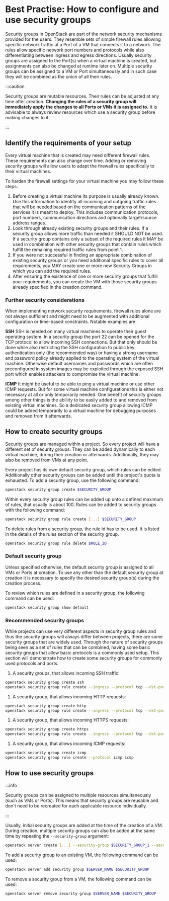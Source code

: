 # Best Practise: How to configure and use security groups

Security groups in OpenStack are part of the network security mechanisms provided for the users.
They resemble sets of simple firewall rules allowing specific network traffic at a Port of a VM that connects it to a network.
The rules allow specific network port numbers and protocols while also differentiating between ingress and egress directions.
Usually security groups are assigned to the Port(s) when a virtual machine is created, but assignments can also be changed at runtime later on.
Multiple security groups can be assigned to a VM or Port simultaneously and in such case they will be combined as the union of all their rules.

:::caution

Security groups are mutable resources.
Their rules can be adjusted at any time after creation.
**Changing the rules of a security group will immediately apply the changes to all Ports or VMs it is assigned to.**
It is advisable to always review resources which use a security group before making changes to it.

:::

## Identify the requirements of your setup

Every virtual machine that is created may need different firewall rules.
These requirements can also change over time.
Adding or removing security groups will allow users to adapt the firewall rules specifically to their virtual machines.

To harden the firewall settings for your virtual machine you may follow these steps:

1. Before creating a virtual machine its purpose is usually already known. Use this information to identify all incoming and outgoing traffic rules that will be needed based on the communication patterns of the services it is meant to deploy. This includes communication protocols, port numbers, communication directions and optionally target/source address ranges.
2. Look through already existing security groups and their rules. If a security group allows more traffic than needed it SHOULD NOT be used. If a security group contains only a subset of the required rules it MAY be used in combination with other security groups that contain rules which fulfill the remaining required traffic rules from point 1.
3. If you were not successful in finding an appropriate combination of existing security groups or you need additional specific rules to cover all requirements, you MAY create one or more new Security Groups in which you can add the required rules.
4. After ensuring the existence of one or more security groups that fulfill your requirements, you can create the VM with those security groups already specified in the creation command.

### Further security considerations

When implementing network security requirements, firewall rules alone are not always sufficient and might need to be augmented with additional configuration or time-based constraints. Notable examples are:

**SSH**
SSH is needed on many virtual machines to operate their guest operating system.
In a security group the port 22 can be opened for the TCP protocol to allow incoming SSH connections.
But that only should be done while also restricting the SSH configuration to public key authentication only (the recommended way) or having a strong username and password policy already applied to the operating system of the virtual machine.
Otherwise default usernames and passwords which are often preconfigured in system images may be exploited through the exposed SSH port which enables attackers to compromise the virtual machine.

**ICMP**
It might be useful to be able to ping a virtual machine or use other ICMP requests.
But for some virtual machine configurations this is either not necessary at all or only temporarily needed.
One benefit of security groups among other things is the abiliity to be easily added to and removed from existing virtual machines.
So a dedicated security group allowing ICMP could be added temporarily to a virtual machine for debugging purposes and removed from it afterwards.

## How to create security groups

Security groups are managed within a project.
So every project will have a different set of security groups.
They can be added dynamically to each virtual machine, during their creation or afterwards.
Additionally, they may also be removed from VMs at any point.

Every project has its own default security group, which rules can be edited.
Additionally other security groups can be added until the project's quota is exhausted.
To add a security group, use the following command:

```bash
openstack security group create $SECURITY_GROUP
```

Within every security group rules can be added up unto a defined maximum of rules, that usually is about 100.
Rules can be added to security groups with the following command:

```bash
openstack security group rule create [...] $SECURITY_GROUP
```

To delete rules from a security group, the rule id has to be used.
It is listed in the details of the rules section of the security group.

```bash
openstack security group rule delete $RULE_ID
```

### Default security group

Unless specified otherwise, the default security group is assigned to all VMs or Ports at creation.
To use any other than the default security group at creation it is necessary to specify the desired security group(s) during the creation process.

To review which rules are defined in a security group, the following command can be used:

```bash
openstack security group show default
```

### Recommended security groups

While projects can use very different aspects in security group rules and thus the security groups will always differ between projects, there are some security groups that are widely used.
Through the nature of security groups being seen as a set of rules that can be combined, having some basic security groups that allow basic protocols is a commonly used setup.
This section will demonstrate how to create some security groups for commonly used protocols and ports.

1. A security groups, that allows incoming SSH traffic:

```bash
openstack security group create ssh
openstack security group rule create --ingress --protocol tcp --dst-port 22 ssh
```

1. A security group, that allows incoming HTTP requests:

```bash
openstack security group create http
openstack security group rule create --ingress --protocol tcp --dst-port 80 http
```

1. A security group, that allows incoming HTTPS requests:

```bash
openstack security group create https
openstack security group rule create --ingress --protocol tcp --dst-port 443 https
```

1. A security group, that allows incoming ICMP requests:

```bash
openstack security group create icmp
openstack security group rule create --protocol icmp icmp
```

## How to use security groups

:::info

Security groups can be assigned to multiple resources simultaneously (such as VMs or Ports).
This means that security groups are reusable and don't need to be recreated for each applicable resource individually.

:::

Usually, initial security groups are added at the time of the creation of a VM.
During creation, multiple security groups can also be added at the same time by repeating the `--security-group` argument:

```bash
openstack server create [...] --security-group $SECURITY_GROUP_1 --security-group $SECURITY_GROUP_2 $SERVER_NAME
```

To add a security group to an existing VM, the following command can be used:

```bash
openstack server add security group $SERVER_NAME $SECURITY_GROUP
```

To remove a security group from a VM, the following command can be used:

```bash
openstack server remove security group $SERVER_NAME $SECURITY_GROUP
```
